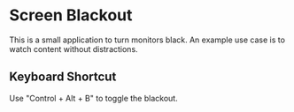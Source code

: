# Screen Blackout

This is a small application to turn monitors black. 
An example use case is to watch content without distractions.

## Keyboard Shortcut

Use "Control + Alt + B" to toggle the blackout.



